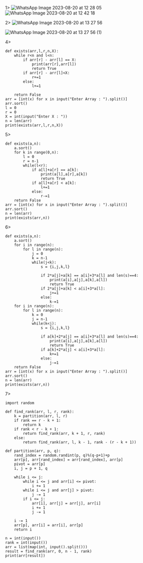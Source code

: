 1>
![WhatsApp Image 2023-08-20 at 12 28 05](https://github.com/23subbhashit/AlgoCode/assets/43717493/f98b8776-9ed1-46d0-9892-72be43e20199)
![WhatsApp Image 2023-08-20 at 12 42 18](https://github.com/23subbhashit/AlgoCode/assets/43717493/aba64f90-2157-4c08-a1aa-ee496e3671cc)

2>
![WhatsApp Image 2023-08-20 at 13 27 56](https://github.com/23subbhashit/AlgoCode/assets/43717493/92fb0aa0-4512-4c69-8608-2b1c54faab03)

![WhatsApp Image 2023-08-20 at 13 27 56 (1)](https://github.com/23subbhashit/AlgoCode/assets/43717493/67311b51-7634-4513-b7d3-55ac3bb27fe5)

4>
```
def exists(arr,l,r,n,X):
    while r<n and l<n:
        if arr[r] - arr[l] == X:
            print(arr[r],arr[l])
            return True
        if arr[r] - arr[l]<X:
            r+=1
        else:
            l+=1
        
    return False
arr = [int(x) for x in input("Enter Array : ").split()]
arr.sort()
l = 0
r = 0
X = int(input("Enter X : "))
n = len(arr)
print(exists(arr,l,r,n,X))
```
5>
```
def exists(a,n):
    a.sort()
    for k in range(0,n):
        l = 0
        r = n-1
        while(l<r):
            if a[l]+a[r] == a[k]:
                print(a[l],a[r],a[k])
                return True
            if a[l]+a[r] < a[k]:
                l+=1
            else:
                r-=1
    return False
arr = [int(x) for x in input("Enter Array : ").split()]
arr.sort()
n = len(arr)
print(exists(arr,n))

```

6>
```
def exists(a,n):
    a.sort()
    for i in range(n):
        for l in range(n):
            j = 0
            k = n-1
            while(j<k):
                s = {i,j,k,l}
                
                if 2*a[j]+a[k] == a[i]+3*a[l] and len(s)==4:
                    print(a[i],a[j],a[k],a[l])
                    return True
                if 2*a[j]+a[k] < a[i]+3*a[l]:
                    j+=1
                else:
                    k-=1
    for i in range(n):
        for l in range(n):
            k = 0
            j = n-1
            while(k<j):
                s = {i,j,k,l}
                
                if a[k]+2*a[j] == a[i]+3*a[l] and len(s)==4:
                    print(a[i],a[j],a[k],a[l])
                    return True
                if a[k]+2*a[j] < a[i]+3*a[l]:
                    k+=1
                else:
                    j-=1
    return False
arr = [int(x) for x in input("Enter Array : ").split()]
arr.sort()
n = len(arr)
print(exists(arr,n))
```
7>
```
import random

def find_rank(arr, l, r, rank):
    k = partition(arr, l, r)
    if rank == r - k + 1:
        return k
    if rank < r - k + 1:
        return find_rank(arr, k + 1, r, rank)
    else:
        return find_rank(arr, l, k - 1, rank - (r - k + 1))

def partition(arr, p, q):
    rand_index = random.randint(p, q)%(q-p+1)+p
    arr[p], arr[rand_index] = arr[rand_index], arr[p]
    pivot = arr[p]
    i, j = p + 1, q

    while i <= j:
        while i <= j and arr[i] <= pivot:
            i += 1
        while i <= j and arr[j] > pivot:
            j -= 1
        if i <= j:
            arr[i], arr[j] = arr[j], arr[i]
            i += 1
            j -= 1

    i -= 1
    arr[p], arr[i] = arr[i], arr[p]
    return i

n = int(input())
rank = int(input())
arr = list(map(int, input().split()))
result = find_rank(arr, 0, n - 1, rank)
print(arr[result])
```
